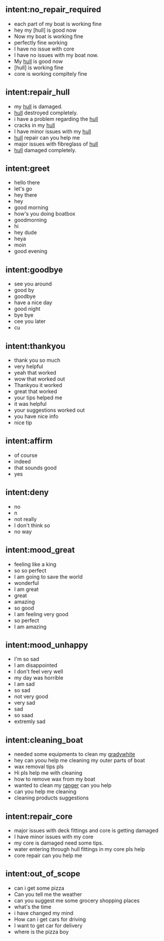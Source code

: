 ## intent:no_repair_required
- each part of my boat is working fine
- hey my [hull] is good now
- Now my boat is working fine
- perfectly fine working
- I have no issue with core
- I have no issues with my boat now.
- My [hull](boat_part) is good now
- [hull] is working fine
- core is working compltely fine

## intent:repair_hull
- my [hull](boat_part) is damaged.
- [hull](boat_part) destroyed completely.
- i have a problem regarding the [hull](boat_part)
- cracks in my [hull](boat_part)
- I have minor issues with my [hull](boat_part)
- [hull](boat_part) repair can you help me
- major issues with fibreglass of [hull](boat_part)
- [hull](boat_part) damaged completely.

## intent:greet
- hello there
- let's go
- hey there
- hey
- good morning
- how's you doing boatbox
- goodmorning
- hi
- hey dude
- heya
- moin
- good evening

## intent:goodbye
- see you around
- good by
- goodbye
- have a nice day
- good night
- bye bye
- cee you later
- cu

## intent:thankyou
- thank you so much
- very helpful
- yeah that worked
- wow that worked out
- Thankyou it worked
- great that worked
- your tips helped me
- it was helpful
- your suggestions worked out
- you have nice info
- nice tip

## intent:affirm
- of course
- indeed
- that sounds good
- yes

## intent:deny
- no
- n
- not really
- I don't think so
- no way

## intent:mood_great
- feeling like a king
- so so perfect
- I am going to save the world
- wonderful
- I am great
- great
- amazing
- so good
- I am feeling very good
- so perfect
- I am amazing

## intent:mood_unhappy
- I'm so sad
- I am disappointed
- I don't feel very well
- my day was horrible
- I am sad
- so sad
- not very good
- very sad
- sad
- so saad
- extremly sad

## intent:cleaning_boat
- needed some equipments to clean my [gradywhite](boat_manufacturer)
- hey can yoou help me cleaning  my outer parts of boat
- wax removal tips pls
- Hi pls help me with cleaning
- how to remove wax from my boat
- wanted to clean my [ranger](boat_manufacturer) can you help
- can you help me cleaning
- cleaning products suggestions

## intent:repair_core
- major issues with deck fittings and core is getting damaged
- I have minor issues with my core
- my core is damaged need some tips.
- water entering through hull fittings in my core pls help
- core repair can you help me

## intent:out_of_scope
- can i get some pizza
- Can you tell me the weather
- can you suggest me some grocery shopping places
- what's the time
- i have changed my mind
- How can i get cars for driving
- I want to get car for delivery
- where is the pizza boy

